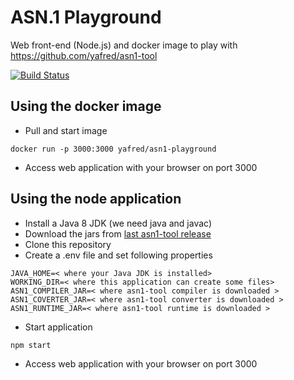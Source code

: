 # ASN.1 Playground

Web front-end (Node.js) and docker image to play with https://github.com/yafred/asn1-tool

[![Build Status](https://travis-ci.org/yafred/asn1-playground.svg?branch=master)](https://travis-ci.org/yafred/asn1-playground)


## Using the docker image

  * Pull and start image 
  
```
docker run -p 3000:3000 yafred/asn1-playground
```

  * Access web application with your browser on port 3000 

## Using the node application

  * Install a Java 8 JDK (we need java and javac)
  * Download the jars from [last asn1-tool release](https://github.com/yafred/asn1-tool/releases) 
  * Clone this repository
  * Create a .env file and set following properties
  
```
JAVA_HOME=< where your Java JDK is installed>
WORKING_DIR=< where this application can create some files>
ASN1_COMPILER_JAR=< where asn1-tool compiler is downloaded >
ASN1_COVERTER_JAR=< where asn1-tool converter is downloaded >
ASN1_RUNTIME_JAR=< where asn1-tool runtime is downloaded >
``` 

  * Start application 
 
```
npm start
```

  * Access web application with your browser on port 3000 
